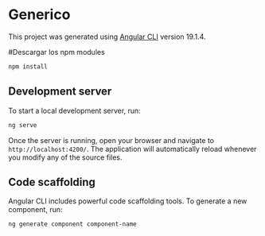 # Generico

This project was generated using [Angular CLI](https://github.com/angular/angular-cli) version 19.1.4.


#Descargar los npm modules

```bash
npm install
```


## Development server

To start a local development server, run:

```bash
ng serve
```

Once the server is running, open your browser and navigate to `http://localhost:4200/`. The application will automatically reload whenever you modify any of the source files.

## Code scaffolding

Angular CLI includes powerful code scaffolding tools. To generate a new component, run:

```bash
ng generate component component-name
```


